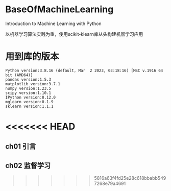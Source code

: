 # BaseOfMachineLearning
Introduction to Machine Learning with Python

以机器学习算法实践为重，使用scikit-klearn库从头构建机器学习应用

# 用到库的版本
```text
Python version:3.8.16 (default, Mar  2 2023, 03:18:16) [MSC v.1916 64 bit (AMD64)]
pandas version:1.5.3
matplotlib version:3.7.1
numpy version:1.23.5
scipy version:1.10.1
IPython version:8.12.0
mglearn version:0.1.9
sklearn version:1.1.1
```
<<<<<<< HEAD
=======

## ch01 引言

## ch02 监督学习
>>>>>>> 5816a63f4fd25e28c618bbabb5497268e79a4691
